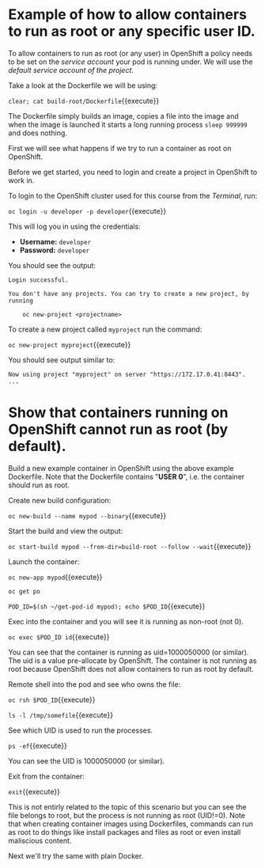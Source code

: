 # Example of how to allow containers to run as root or any specific user ID.

To allow containers to run as root (or any user) in OpenShift a policy needs to be set on the _service account_ your pod is running under. 
We will use the _default service account of the project_.

Take a look at the Dockerfile we will be using:

``clear; cat build-root/Dockerfile``{{execute}}

The Dockerfile simply builds an image, copies a file into the image and when the image is launched it starts a long running process ``sleep 999999`` and does nothing.

First we will see what happens if we try to run a container as root on OpenShift.

Before we get started, you need to login and create a project in OpenShift
to work in.

To login to the OpenShift cluster used for this course from the _Terminal_,
run:

``oc login -u developer -p developer``{{execute}}

This will log you in using the credentials:

* **Username:** ``developer``
* **Password:** ``developer``

You should see the output:

```
Login successful.

You don't have any projects. You can try to create a new project, by running

    oc new-project <projectname>
```

To create a new project called ``myproject`` run the command:

``oc new-project myproject``{{execute}}

You should see output similar to:

```
Now using project "myproject" on server "https://172.17.0.41:8443".
...
```

# Show that containers running on OpenShift cannot run as root (by default).

Build a new example container in OpenShift using the above example Dockerfile. 
Note that the Dockerfile contains "**USER 0**", i.e. the container should run as root.

Create new build configuration:

``oc new-build --name mypod --binary``{{execute}}

Start the build and view the output:

``oc start-build mypod --from-dir=build-root --follow --wait``{{execute}}

Launch the container:

``oc new-app mypod``{{execute}}

``oc get po``

``POD_ID=$(sh ~/get-pod-id mypod); echo $POD_ID``{{execute}}

Exec into the container and you will see it is running as non-root (not 0).

``oc exec $POD_ID id``{{execute}}

You can see that the container is running as uid=1000050000 (or similar).  The uid is a value pre-allocate by OpenShift.  The container is not running as root because OpenShift does not allow containers to run as root by default. 

Remote shell into the pod and see who owns the file:

``oc rsh $POD_ID``{{execute}}

``ls -l /tmp/somefile``{{execute}}

See which UID is used to run the processes. 

``ps -ef``{{execute}}

You can see the UID is 1000050000 (or similar).

Exit from the container:

``exit``{{execute}}

This is not entirly related to the topic of this scenario but you can see the file belongs to root, but the process is not running as root (UID!=0). Note that when creating container images using Dockerfiles, commands can run as root to do things like install packages and files as root or even install maliscious content. 

Next we'll try the same with plain Docker.

